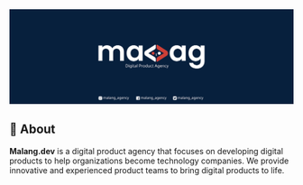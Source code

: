 <img src="https://raw.githubusercontent.com/malang-dev/.github/master/logo/twitter-banner.svg" title="Malang.dev : Digital Product Agency" />

## 📃 About
<p><strong>Malang.dev</strong> is a digital product agency that focuses on developing digital products to help organizations become technology companies. We provide innovative and experienced product teams to bring digital products to life.</p>